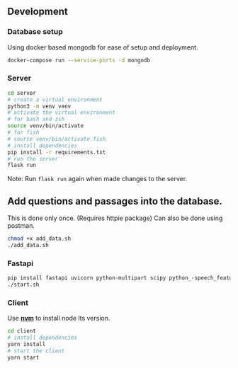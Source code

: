 ## Development


### Database setup

Using docker based mongodb for ease of setup and deployment.

```bash
docker-compose run --service-ports -d mongodb
```

### Server

```bash
cd server
# create a virtual environment
python3 -m venv venv
# activate the virtual environment
# for bash and zsh
source venv/bin/activate
# for fish
# source venv/bin/activate.fish
# install dependencies
pip install -r requirements.txt
# run the server
flask run
```
Note: Run `flask run` again when made changes to the server.

## Add questions and passages into the database.
This is done only once. (Requires httpie package)
Can also be done using postman.

```bash
chmod +x add_data.sh
./add_data.sh
```
### Fastapi
```bash
pip install fastapi uvicorn python-multipart scipy python_-speech_features keras tensorflow
./start.sh
```

### Client

Use **[nvm](https://github.com/nvm-sh/nvm)** to install node lts version.


```bash
cd client
# install dependencies
yarn install
# start the client
yarn start
```

